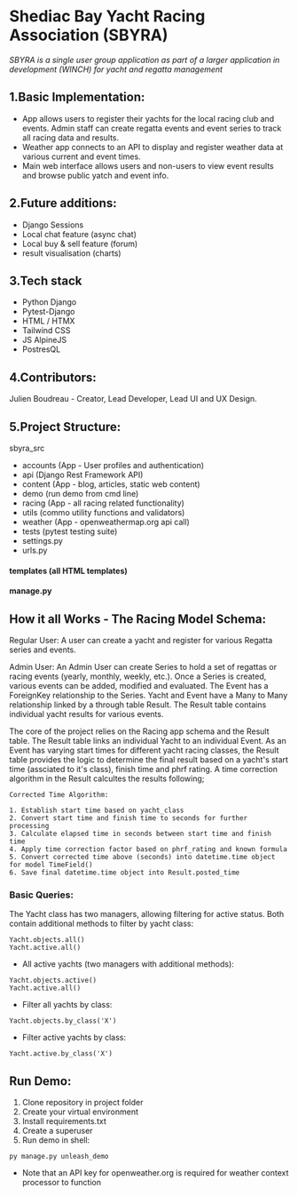 # Shediac Bay Yacht Racing Association (SBYRA)

*SBYRA is a single user group application as part of a larger application in development (WINCH) for yacht and regatta management*

## 1.Basic Implementation: 

- App allows users to register their yachts for the local racing club and events. Admin staff can create regatta events and event series to track all racing data and results. 
- Weather app connects to an API to display and register weather data at various current and event times.
- Main web interface allows users and non-users to view event results and browse public yatch and event info.

## 2.Future additions:

- Django Sessions
- Local chat feature (async chat)
- Local buy & sell feature (forum)
- result visualisation (charts)

## 3.Tech stack

- Python Django
- Pytest-Django
- HTML / HTMX
- Tailwind CSS
- JS AlpineJS
- PostresQL

## 4.Contributors:

Julien Boudreau - Creator, Lead Developer, Lead UI and UX Design. 

## 5.Project Structure:

sbyra_src
  - accounts (App - User profiles and authentication)
  - api (Django Rest Framework API)
  - content (App - blog, articles, static web content)
  - demo (run demo from cmd line)
  - racing (App - all racing related functionality)
  - utils (commo utility functions and validators)
  - weather (App - openweathermap.org api call)
  - tests (pytest testing suite)
  - settings.py
  - urls.py

#### templates (all HTML templates)
#### manage.py 


## How it all Works - The Racing Model Schema:

Regular User: A user can create a yacht and register for various Regatta series and events. 

Admin User: An Admin User can create Series to hold a set of regattas or racing events (yearly, monthly, weekly, etc.). Once a Series is created, various events can be added, modified and evaluated. The Event has a ForeignKey relationship to the Series. Yacht and Event have a Many to Many relationship linked by a through table Result. The Result table contains individual yacht results for various events. 

The core of the project relies on the Racing app schema and the Result table. The Result table links an individual Yacht to an individual Event. As an Event has varying start times for different yacht racing classes, the Result table provides the logic to determine the final result based on a yacht's start time (assciated to it's class), finish time and phrf rating. A time correction algorithm in the Result calcultes the results following;

    Corrected Time Algorithm:

    1. Establish start time based on yacht_class
    2. Convert start time and finish time to seconds for further processing
    3. Calculate elapsed time in seconds between start time and finish time
    4. Apply time correction factor based on phrf_rating and known formula
    5. Convert corrected time above (seconds) into datetime.time object for model TimeField()
    6. Save final datetime.time object into Result.posted_time

### Basic Queries:


The Yacht class has two managers, allowing filtering for active status. Both contain additional methods to filter by yacht class:

```
Yacht.objects.all()
Yacht.active.all()
```

* All active yachts (two managers with additional methods):
```
Yacht.objects.active()
Yacht.active.all() 
```
* Filter all yachts by class:
```
Yacht.objects.by_class('X') 
```

* Filter active yachts by class:
```
Yacht.active.by_class('X')
```

## Run Demo: 

1. Clone repository in project folder
2. Create your virtual environment
3. Install requirements.txt 
4. Create a superuser
5. Run demo in shell: 

```
py manage.py unleash_demo
```
* Note that an API key for openweather.org is required for weather context processor to function